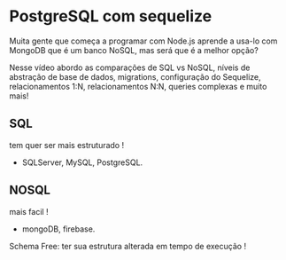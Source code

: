 # PostgreSQL com sequelize 

Muita gente que começa a programar com Node.js aprende a usa-lo com MongoDB que é um banco NoSQL, mas será que é a melhor opção?

Nesse vídeo abordo as comparações de SQL vs NoSQL, níveis de abstração de base de dados, migrations, configuração do Sequelize, relacionamentos 1:N, relacionamentos N:N, queries complexas e muito mais!
 ## SQL
 <p>tem quer ser mais estruturado !</p>

  * SQLServer, MySQL, PostgreSQL.     
  
 ## NOSQL
 <p>mais facil !</p>

  * mongoDB, firebase.

 Schema Free: ter sua estrutura alterada em tempo de execução !

